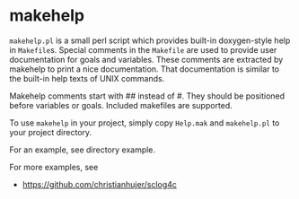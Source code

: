 # makehelp

`makehelp.pl` is a small perl script which provides built-in doxygen-style help in `Makefile`s.
Special comments in the `Makefile` are used to provide user documentation for goals and variables.
These comments are extracted by makehelp to print a nice documentation.
That documentation is similar to the built-in help texts of UNIX commands.

Makehelp comments start with ## instead of #.
They should be positioned before variables or goals.
Included makefiles are supported.

To use `makehelp` in your project, simply copy `Help.mak` and `makehelp.pl` to your project directory.

For an example, see directory example.

For more examples, see
* https://github.com/christianhujer/sclog4c
